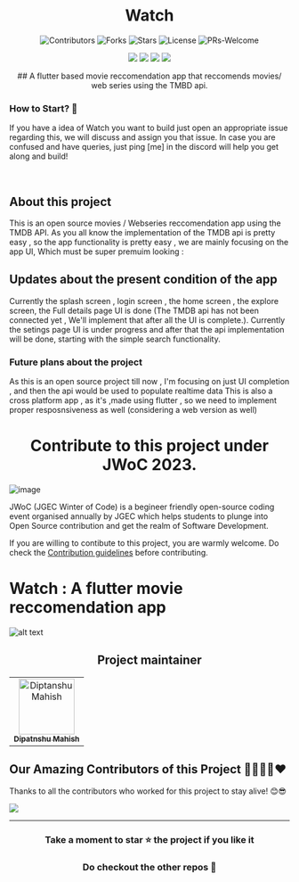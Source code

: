 <h1 align=center> Watch </h1>

<div align="center">

![Contributors](https://img.shields.io/github/contributors/diptanshumahish/watch?style=for-the-badge)
 ![Forks](https://img.shields.io/github/forks/diptanshumahish/watch?style=for-the-badge)
![Stars](https://img.shields.io/github/stars/diptanshumahish/watch?style=for-the-badge)
![License](https://img.shields.io/github/license/diptanshumahish/watch?style=for-the-badge)
![PRs-Welcome](https://img.shields.io/badge/PRs-welcome-brightgreen.svg?style=for-the-badge)  

![](https://img.shields.io/github/issues-raw/diptanshumahish/watch?color=orange&style=for-the-badge)
![](https://img.shields.io/github/issues-closed/diptanshumahish/watch?style=for-the-badge)
![](https://img.shields.io/github/issues-pr/diptanshumahish/watch?style=for-the-badge)
![](https://img.shields.io/github/issues-pr-closed-raw/diptanshumahish/watch?style=for-the-badge)
  
</div>


<p align="center">
## A flutter based movie reccomendation app that reccomends movies/ web series using the TMBD api.

###  How to Start?  📌

If you have a idea of Watch you want to build just open an appropriate issue regarding this, we will discuss and assign you that issue. In case you are confused and have queries, just ping [me] in the discord will help you get along and build!

<br>

## About this project
This is an open source movies / Webseries reccomendation app using the TMDB API. 
As you all know the implementation of the TMDB api is pretty easy , so the app functionality is pretty easy , we are mainly focusing on the app UI, Which must be super premuim looking :

## Updates about the present condition of the app
Currently the splash screen , login screen , the home screen , the explore screen, the Full details page UI is done (The TMDB api has not been connected yet , We'll implement that after all the UI is complete.). Currently the setings page UI is under progress and after that the api implementation will be done, starting with the simple search functionality.
### Future plans about the project
As this is an open source project till now , I'm focusing on just UI completion , and then the api would be used to populate realtime data
This is also a cross platform app , as it's ,made using flutter , so we need to implement proper resposnsiveness as well (considering a web version as well)

</p>

<h1 align='center'>Contribute to this project under JWoC 2023.</h1>

![image](https://user-images.githubusercontent.com/93156825/218812396-11adb7dd-7d59-4d99-bd0b-651bcd00f22d.png)

JWoC (JGEC Winter of Code) is a begineer friendly open-source coding event organised annually by JGEC which helps students to plunge into Open Source contribution and get the realm of Software Development.

If you are willing to contibute to this project, you are warmly welcome.
Do check the [Contribution guidelines](https://github.com/Code1705/watch/blob/master/CONTRIBUTING.md) before contributing.

# Watch : A flutter movie reccomendation app


![alt text](https://github.com/diptanshumahish/watch/blob/master/watch%20app%20logo.png?raw=true)





<h2 align='center'> Project maintainer </h2>
<table align='center'>
<tr>
    <td align="center">
        <a href="https://github.com/diptanshumahish">
            <img src="[https://avatars.githubusercontent.com/u/58213083?v=4](https://avatars.githubusercontent.com/u/92803178?v=4)" width="100;" alt="Diptanshu Mahish"/>
            <br />
            <sub><b>Dipatnshu Mahish</b></sub>
        </a>
    </td>
      
</table>


## Our Amazing Contributors of this Project 👨‍👨‍👦‍👦❤️
Thanks to all the contributors who worked for this project to stay alive! 😊😎

<a align="center" href="https://github.com/diptanshumahish/watch/graphs/contributors">
  <img src="https://contrib.rocks/image?repo=diptanshumahish/watch&&max=817" />  
</a>

<br>

--- 
<div align="center">
    <h3><b>Take a moment to star ⭐ the project if you like it</b></h3>
    <h3>Do checkout the other repos 💫</h3> 
</div>

